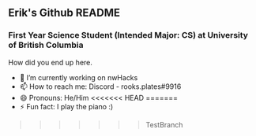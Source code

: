 ## Erik's Github README

### First Year Science Student (Intended Major: CS) at University of British Columbia

How did you end up here.

- 🔭 I’m currently working on nwHacks
- 📫 How to reach me: Discord - rooks.plates#9916 
- 😄 Pronouns: He/Him
<<<<<<< HEAD
=======
- ⚡ Fun fact: I play the piano :)
>>>>>>> TestBranch


<!--
**eriklsy/eriklsy** is a ✨ _special_ ✨ repository because its `README.md` (this file) appears on your GitHub profile.

Here are some ideas to get you started:

- 🔭 I’m currently working on ...
- 🌱 I’m currently learning ...
- 👯 I’m looking to collaborate on ...
- 🤔 I’m looking for help with ...
- 💬 Ask me about ...
- 📫 How to reach me: ...
- 😄 Pronouns: ...
- ⚡ Fun fact: ...
-->
